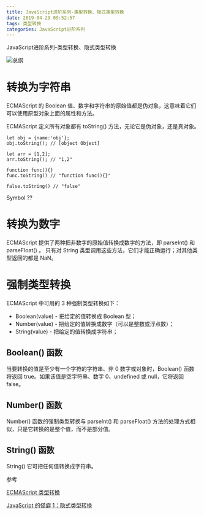 ```yaml
---
title: JavaScript进阶系列-类型转换、隐式类型转换
date: 2019-04-29 09:52:57
tags: 类型转换
categories: JavaScript进阶系列
---
```


JavaScript进阶系列-类型转换、隐式类型转换

<!-- more -->

![总纲](/2018/12/26/js-base/16716dec14421e47.png)

# 转换为字符串

ECMAScript 的 Boolean 值、数字和字符串的原始值都是伪对象，这意味着它们可以使用原型对象上面的属性和方法。

ECMAScript 定义所有对象都有 toString() 方法，无论它是伪对象，还是真对象。

```
let obj = {name:'obj'};
obj.toString(); // [object Object]

let arr = [1,2];
arr.toString(); // "1,2"

function func(){}
func.toString() // "function func(){}"

false.toString() // "false"
```

Symbol ??

# 转换为数字

ECMAScript 提供了两种把非数字的原始值转换成数字的方法，即 parseInt() 和 parseFloat()
。
只有对 String 类型调用这些方法，它们才能正确运行；对其他类型返回的都是 NaN。

# 强制类型转换

ECMAScript 中可用的 3 种强制类型转换如下：
* Boolean(value) - 把给定的值转换成 Boolean 型；
* Number(value) - 把给定的值转换成数字（可以是整数或浮点数）；
* String(value) - 把给定的值转换成字符串；

## Boolean() 函数

当要转换的值是至少有一个字符的字符串、非 0 数字或对象时，Boolean() 函数将返回 true。如果该值是空字符串、数字 0、undefined 或 null，它将返回 false。

## Number() 函数
Number() 函数的强制类型转换与 parseInt() 和 parseFloat() 方法的处理方式相似，只是它转换的是整个值，而不是部分值。

## String() 函数
String() 它可把任何值转换成字符串。

参考

[ECMAScript 类型转换](http://www.w3school.com.cn/js/pro_js_typeconversion.asp)

[JavaScript 的怪癖 1：隐式类型转换](https://justjavac.com/javascript/2013/04/08/javascript-quirk-1-implicit-conversion-of-values.html)